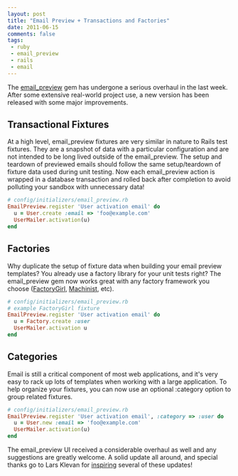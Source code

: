 ```yaml
---
layout: post
title: "Email Preview + Transactions and Factories"
date: 2011-06-15
comments: false
tags:
 - ruby
 - email_preview
 - rails
 - email
---
```


[](http://www.flickr.com/photos/pacdog/4968422200/)


The [email\_preview](http://github.com/wireframe/email_preview) gem has undergone a serious overhaul in the last week. After some extensive real-world project use, a new version has been released with some major improvements.


 Transactional Fixtures
-----------------------


At a high level, email\_preview fixtures are very similar in nature to Rails test fixtures. They are a snapshot of data with a particular configuration and are not intended to be long lived outside of the email\_preview. The setup and teardown of previewed emails should follow the same setup/teardown of fixture data used during unit testing. Now each email\_preview action is wrapped in a database transaction and rolled back after completion to avoid polluting your sandbox with unnecessary data!


```ruby
# config/initializers/email_preview.rb
EmailPreview.register 'User activation email' do
  u = User.create :email => 'foo@example.com'
  UserMailer.activation(u)
end
```


 Factories
----------


Why duplicate the setup of fixture data when building your email preview templates? You already use a factory library for your unit tests right? The email\_preview gem now works great with any factory framework you choose ([FactoryGirl](https://github.com/thoughtbot/factory_girl), [Machinist](https://github.com/notahat/machinist), etc).


```ruby
# config/initializers/email_preview.rb
# example FactoryGirl fixture
EmailPreview.register 'User activation email' do
  u = Factory.create :user
  UserMailer.activation u
end
```


 Categories
-----------


Email is still a critical component of most web applications, and it's very easy to rack up lots of templates when working with a large application. To help organize your fixtures, you can now use an optional :category option to group related fixtures.


```ruby
# config/initializers/email_preview.rb
EmailPreview.register 'User activation email', :category => :user do
  u = User.new :email => 'foo@example.com'
  UserMailer.activation(u)
end
```


The email\_preview UI received a considerable overhaul as well and any suggestions are greatly welcome. A solid update all around, and special thanks go to Lars Klevan for [inspiring](https://gist.github.com/1013155) several of these updates!
